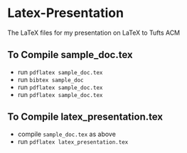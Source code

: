 Latex-Presentation
==================

The LaTeX files for my presentation on LaTeX to Tufts ACM

To Compile sample\_doc.tex
--------------------------
- run ```pdflatex sample_doc.tex```
- run ```bibtex sample_doc```
- run ```pdflatex sample_doc.tex```
- run ```pdflatex sample_doc.tex```

To Compile latex\_presentation.tex
----------------------------------
- compile ```sample_doc.tex``` as above
- run ```pdflatex latex_presentation.tex```
